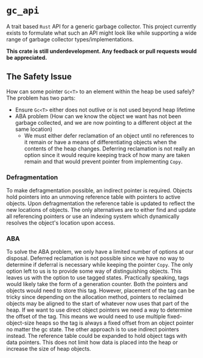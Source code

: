 # `gc_api`
A trait based `Rust` API for a generic garbage collector. This project currently exists to formulate what such
an API might look like while supporting a wide range of garbage collector types/implementations.

**This crate is still underdevelopment. Any feedback or pull requests would be appreciated.**

## The Safety Issue
How can some pointer `Gc<T>` to an element within the heap be used safely? The problem has two parts:
- Ensure `Gc<T>` either does not outlive or is not used beyond heap lifetime
- ABA problem (How can we know the object we want has not been garbage collected, and we are now pointing to a
  different object at the same location)
    - We must either defer reclamation of an object until no references to it remain or have a means of differentiating
      objects when the contents of the heap changes. Deferring reclamation is not really an option since it would
      require keeping track of how many are taken remain and that would prevent pointer from implementing `Copy`.
    
### Defragmentation
To make defragmentation possible, an indirect pointer is required. Objects hold pointers into an unmoving reference
table with pointers to active objects. Upon defragmentation the reference table is updated to reflect the new locations
of objects. The only alternatives are to either find and update all referencing pointers or use an indexing system which
dynamically resolves the object's location upon access.

### ABA
To solve the ABA problem, we only have a limited number of options at our disposal. Deferred reclamation is not possible
since we have no way to determine if deferral is necessary while keeping the pointer `Copy`. The only option left to us
is to provide some way of distinguishing objects. This leaves us with the option to use tagged states. Practically
speaking, tags would likely take the form of a generation counter. Both the pointers and objects would need to store
this tag. However, placement of the tag can be tricky since depending on the allocation method, pointers to reclaimed
objects may be aligned to the start of whatever now uses that part of the heap. If we want to use direct object pointers
we need a way to determine the offset of the tag. This means we would need to use multiple fixed-object-size heaps so
the tag is always a fixed offset from an object pointer no matter the gc state. The other approach is to use indirect
pointers instead. The reference table could be expanded to hold object tags with data pointers. This does not limit how
data is placed into the heap or increase the size of heap objects.





